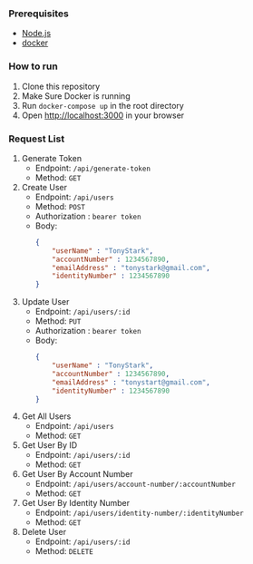 ### Prerequisites
- [Node.js](https://nodejs.org/en/)
- [docker](https://www.docker.com/)

### How to run
1. Clone this repository
2. Make Sure Docker is running
3. Run `docker-compose up` in the root directory
4. Open [http://localhost:3000](http://localhost:3000) in your browser

### Request List
1. Generate Token
    - Endpoint: `/api/generate-token`
    - Method: `GET`
2. Create User
    - Endpoint: `/api/users`
    - Method: `POST`
    - Authorization : `bearer token`
    - Body:
        ```json
        {
            "userName" : "TonyStark",
            "accountNumber" : 1234567890,
            "emailAddress" : "tonystark@gmail.com",
            "identityNumber" : 1234567890
        }
        ```
3. Update User
    - Endpoint: `/api/users/:id`
    - Method: `PUT`
    - Authorization : `bearer token`
    - Body:
        ```json
        {
            "userName" : "TonyStark",
            "accountNumber" : 1234567890,
            "emailAddress" : "tonystart@gmail.com",
            "identityNumber" : 1234567890
        }
        ```
4. Get All Users
    - Endpoint: `/api/users`
    - Method: `GET`
5. Get User By ID
    - Endpoint: `/api/users/:id`
    - Method: `GET`
6. Get User By Account Number
    - Endpoint: `/api/users/account-number/:accountNumber`
    - Method: `GET`
7. Get User By Identity Number
    - Endpoint: `/api/users/identity-number/:identityNumber`
    - Method: `GET`
8. Delete User
    - Endpoint: `/api/users/:id`
    - Method: `DELETE`
